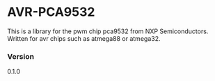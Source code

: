 # AVR-PCA9532

This is a library for the pwm chip pca9532 from NXP Semiconductors. Written for avr chips such as atmega88 or atmega32.

### Version
0.1.0

